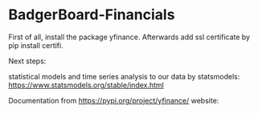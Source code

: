 # BadgerBoard-Financials

First of all, install the package yfinance.
Afterwards add ssl certificate by pip install certifi.


Next steps: 

statistical models and time series analysis to our data by statsmodels: https://www.statsmodels.org/stable/index.html

Documentation from https://pypi.org/project/yfinance/ website: